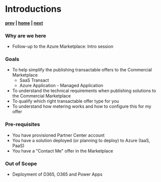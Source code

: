# Introductions

#### [prev](./welcome.md) | [home](./welcome.md)  | [next](./concepts.md)

### Why are we here
- Follow-up to the Azure Marketplace: Intro session

### Goals
- To help simplify the publishing transactable offers to the Commercial Marketplace
    - SaaS Transact
    - Azure Application - Managed Application
- To understand the technical requirements when publishing solutions to the Commercial Marketplace 
- To qualify which right transactable offer type for you
- To understand how metering works and how to configure this for my offer

### Pre-requisites
- You have provisioned Partner Center account
- You have a solution deployed (or planning to deploy) to Azure (IaaS, PaaS) 
- You have a "Contact Me" offer in the Marketplace 

### Out of Scope
- Deployment of D365, O365 and Power Apps 

